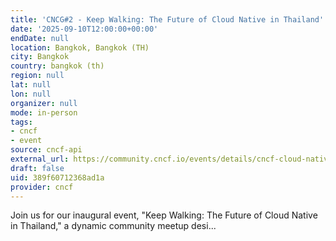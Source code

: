 ```yaml
---
title: 'CNCG#2 - Keep Walking: The Future of Cloud Native in Thailand'
date: '2025-09-10T12:00:00+00:00'
endDate: null
location: Bangkok, Bangkok (TH)
city: Bangkok
country: bangkok (th)
region: null
lat: null
lon: null
organizer: null
mode: in-person
tags:
- cncf
- event
source: cncf-api
external_url: https://community.cncf.io/events/details/cncf-cloud-native-bangkok-presents-cncg2-keep-walking-the-future-of-cloud-native-in-thailand/
draft: false
uid: 389f60712368ad1a
provider: cncf
---
```

Join us for our inaugural event, "Keep Walking: The Future of Cloud Native in Thailand," a dynamic community meetup desi...
